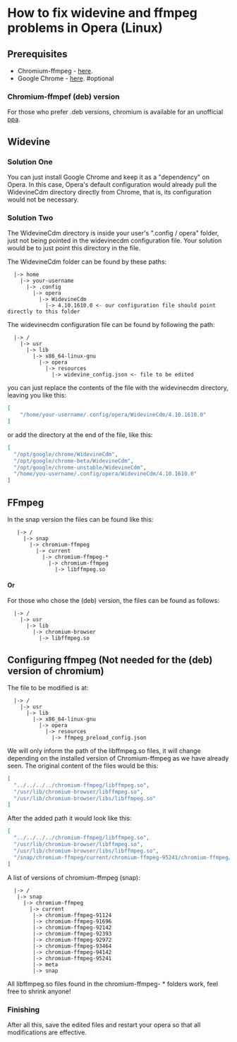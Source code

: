 # How to fix widevine and ffmpeg problems in Opera (Linux)

## Prerequisites
  - Chromium-ffmpeg - [here](https://snapcraft.io/chromium-ffmpeg).
  - Google Chrome -  [here](https://www.google.pt/intl/pt-PT/chrome/). #optional
### Chromium-ffmpef (deb) version
  For those who prefer .deb versions, chromium is available for an unofficial [ppa](https://launchpad.net/~xalt7x/+archive/ubuntu/chromium-deb-vaapi).
  
## Widevine

### Solution One
  You can just install Google Chrome and keep it as a "dependency" on Opera. In this case, Opera's default configuration would already pull the WidevineCdm directory directly from Chrome, that is, its configuration would not be necessary.
  
### Solution Two
  The WidevineCdm directory is inside your user's ".config / opera" folder, just not being pointed in the widevinecdm configuration file. Your solution would be to just point this directory in the file.
  
The WidevineCdm folder can be found by these paths:
```
  |-> home
    |-> your-username
      |-> .config
        |-> opera
          |-> WidevineCdm
            |-> 4.10.1610.0 <- our configuration file should point directly to this folder
```
The widevinecdm configuration file can be found by following the path:
```
  |-> /
    |-> usr
      |-> lib
        |-> x86_64-linux-gnu
          |-> opera
            |-> resources
              |-> widevine_config.json <- file to be edited

```
you can just replace the contents of the file with the widevinecdm directory, leaving you like this:
```json
[
    "/home/your-username/.config/opera/WidevineCdm/4.10.1610.0"
]
```
or add the directory at the end of the file, like this:
```json
[
  "/opt/google/chrome/WidevineCdm",
  "/opt/google/chrome-beta/WidevineCdm",
  "/opt/google/chrome-unstable/WidevineCdm",
  "/home/you-username/.config/opera/WidevineCdm/4.10.1610.0"
]
```
## FFmpeg
  In the snap version the files can be found like this:
```
   |-> /
     |-> snap
       |-> chromium-ffmpeg
         |-> current
           |-> chromium-ffmpeg-*
             |-> chromium-ffmpeg
               |-> libffmpeg.so
```
#### Or
  For those who chose the (deb) version, the files can be found as follows:
```
  |-> /
    |-> usr
      |-> lib
        |-> chromium-browser
          |-> libffmpeg.so
```
## Configuring ffmpeg (Not needed for the (deb) version of chromium)
  The file to be modified is at:
```
  |-> /
    |-> usr
      |-> lib
        |-> x86_64-linux-gnu
          |-> opera
            |-> resources
              |-> ffmpeg_preload_config.json
```
  We will only inform the path of the libffmpeg.so files, it will change depending on the installed version of Chromium-ffmpeg as we have already seen.
  The original content of the files would be this:
```json
[
  "../../../../chromium-ffmpeg/libffmpeg.so",
  "/usr/lib/chromium-browser/libffmpeg.so",
  "/usr/lib/chromium-browser/libs/libffmpeg.so"
]
```
  After the added path it would look like this:
```json
[
  "../../../../chromium-ffmpeg/libffmpeg.so",
  "/usr/lib/chromium-browser/libffmpeg.so",
  "/usr/lib/chromium-browser/libs/libffmpeg.so",
  "/snap/chromium-ffmpeg/current/chromium-ffmpeg-95241/chromium-ffmpeg/libffmpeg.so"
]
```
  A list of versions of chromium-ffmpeg (snap):
  ```
    |-> /
     |-> snap
       |-> chromium-ffmpeg
         |-> current
          |-> chromium-ffmpeg-91124
          |-> chromium-ffmpeg-91696
          |-> chromium-ffmpeg-92142
          |-> chromium-ffmpeg-92393
          |-> chromium-ffmpeg-92972
          |-> chromium-ffmpeg-93464
          |-> chromium-ffmpeg-94142
          |-> chromium-ffmpeg-95241
          |-> meta
          |-> snap
  ```
  All libffmpeg.so files found in the chromium-ffmpeg- * folders work, feel free to shrink anyone!
  
### Finishing
  After all this, save the edited files and restart your opera so that all modifications are effective.

